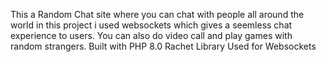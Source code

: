 This a Random Chat site where you can chat with people all around the world in this project i used websockets which gives a seemless chat experience to users. You can also do video call and play games with random strangers.
Built with PHP 8.0
Rachet Library Used for Websockets
